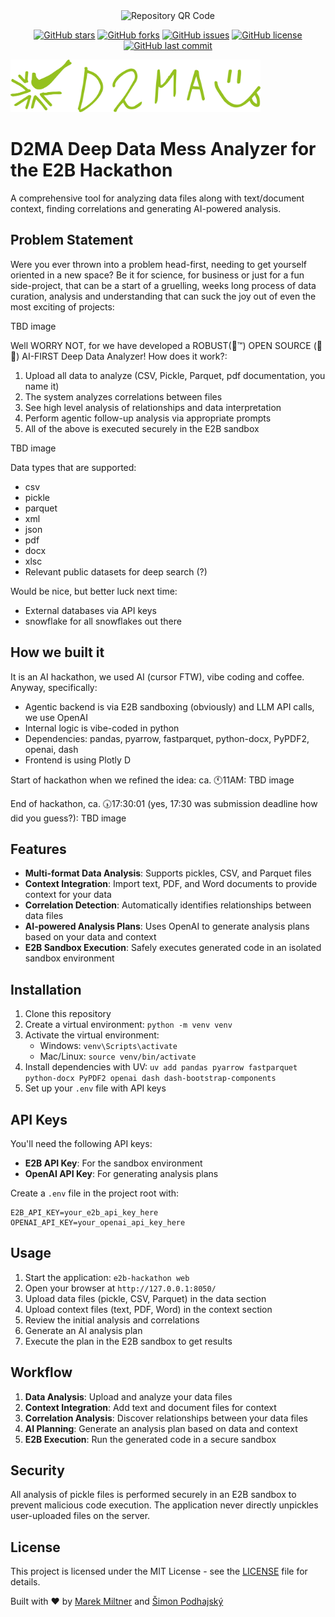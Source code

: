 <div align="center">
  <img src="https://api.qrserver.com/v1/create-qr-code/?size=150x150&data=https://github.com/Plavit/E2B-hackathon-datalyzer" alt="Repository QR Code"/>
</div>

<div align="center">

[![GitHub stars](https://img.shields.io/github/stars/Plavit/E2B-hackathon-datalyzer?style=social)](https://github.com/Plavit/E2B-hackathon-datalyzer/stargazers)
[![GitHub forks](https://img.shields.io/github/forks/Plavit/E2B-hackathon-datalyzer?style=social)](https://github.com/Plavit/E2B-hackathon-datalyzer/network/members)
[![GitHub issues](https://img.shields.io/github/issues/Plavit/E2B-hackathon-datalyzer)](https://github.com/Plavit/E2B-hackathon-datalyzer/issues)
[![GitHub license](https://img.shields.io/github/license/Plavit/E2B-hackathon-datalyzer)](https://github.com/Plavit/E2B-hackathon-datalyzer)
[![GitHub last commit](https://img.shields.io/github/last-commit/Plavit/E2B-hackathon-datalyzer)](https://github.com/Plavit/E2B-hackathon-datalyzer/commits/main)

</div>

<img src="img/D2MA-logo.svg" alt="D2MA Logo" width="400"/>

# D2MA Deep Data Mess Analyzer for the E2B Hackathon



A comprehensive tool for analyzing data files along with text/document context, finding correlations and generating AI-powered analysis.

## Problem Statement
Were you ever thrown into a problem head-first, needing to get yourself oriented in a new space? Be it for science, for business or just for a fun side-project, that can be a start of a gruelling, weeks long process of data curation, analysis and understanding that can suck the joy out of even the most exciting of projects:

TBD image

Well WORRY NOT, for we have developed a ROBUST(🤞™️) OPEN SOURCE (📖😮) AI-FIRST Deep Data Analyzer! How does it work?:
 1) Upload all data to analyze (CSV, Pickle, Parquet, pdf documentation, you name it)
 2) The system analyzes correlations between files
 3) See high level analysis of relationships and data interpretation
 4) Perform agentic follow-up analysis via appropriate prompts
 5) All of the above is executed securely in the E2B sandbox


TBD image

Data types that are supported:
- csv
- pickle
- parquet
- xml
- json
- pdf
- docx
- xlsc
- Relevant public datasets for deep search (?)

Would be nice, but better luck next time:
- External databases via API keys
- snowflake for all snowflakes out there

## How we built it
It is an AI hackathon, we used AI (cursor FTW), vibe coding and coffee. Anyway, specifically:
- Agentic backend is via E2B sandboxing (obviously) and LLM API calls, we use OpenAI
- Internal logic is vibe-coded in python
- Dependencies: pandas, pyarrow, fastparquet, python-docx, PyPDF2, openai, dash
- Frontend is using Plotly D

Start of hackathon when we refined the idea: ca. 🕚11AM:
TBD image

End of hackathon, ca. 🕠17\:30:01 (yes, 17:30 was submission deadline how did you guess?):
TBD image

## Features

- **Multi-format Data Analysis**: Supports pickles, CSV, and Parquet files
- **Context Integration**: Import text, PDF, and Word documents to provide context for your data
- **Correlation Detection**: Automatically identifies relationships between data files
- **AI-powered Analysis Plans**: Uses OpenAI to generate analysis plans based on your data and context
- **E2B Sandbox Execution**: Safely executes generated code in an isolated sandbox environment

## Installation

1. Clone this repository
2. Create a virtual environment: `python -m venv venv`
3. Activate the virtual environment:
   - Windows: `venv\Scripts\activate`
   - Mac/Linux: `source venv/bin/activate`
4. Install dependencies with UV: `uv add pandas pyarrow fastparquet python-docx PyPDF2 openai dash dash-bootstrap-components`
5. Set up your `.env` file with API keys

## API Keys

You'll need the following API keys:
- **E2B API Key**: For the sandbox environment
- **OpenAI API Key**: For generating analysis plans

Create a `.env` file in the project root with:
```
E2B_API_KEY=your_e2b_api_key_here
OPENAI_API_KEY=your_openai_api_key_here
```

## Usage

1. Start the application: `e2b-hackathon web`
2. Open your browser at `http://127.0.0.1:8050/`
3. Upload data files (pickle, CSV, Parquet) in the data section
4. Upload context files (text, PDF, Word) in the context section
5. Review the initial analysis and correlations
6. Generate an AI analysis plan
7. Execute the plan in the E2B sandbox to get results

## Workflow

1. **Data Analysis**: Upload and analyze your data files
2. **Context Integration**: Add text and document files for context
3. **Correlation Analysis**: Discover relationships between your data files
4. **AI Planning**: Generate an analysis plan based on data and context
5. **E2B Execution**: Run the generated code in a secure sandbox

## Security

All analysis of pickle files is performed securely in an E2B sandbox to prevent malicious code execution. The application never directly unpickles user-uploaded files on the server.

## License

This project is licensed under the MIT License - see the [LICENSE](LICENSE) file for details.

Built with ❤️ by [Marek Miltner](https://github.com/Plavit) and [Šimon Podhajský](https://github.com/Shippy)
